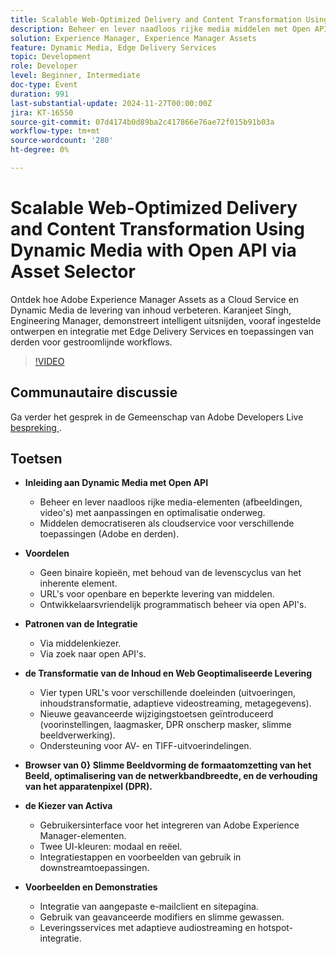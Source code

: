 ```yaml
---
title: Scalable Web-Optimized Delivery and Content Transformation Using Dynamic Media with Open API via Asset Selector
description: Beheer en lever naadloos rijke media middelen met Open API van Dynamic Media, die aanpassing, optimalisering, en ontwikkelaarsvriendelijk programmatic beheer, samen met geavanceerde modifiers, slimme beeldverwerking, en veelzijdige integratiepatronen aanbieden.
solution: Experience Manager, Experience Manager Assets
feature: Dynamic Media, Edge Delivery Services
topic: Development
role: Developer
level: Beginner, Intermediate
doc-type: Event
duration: 991
last-substantial-update: 2024-11-27T00:00:00Z
jira: KT-16550
source-git-commit: 07d4174b0d89ba2c417866e76ae72f015b91b03a
workflow-type: tm+mt
source-wordcount: '280'
ht-degree: 0%

---
```



# Scalable Web-Optimized Delivery and Content Transformation Using Dynamic Media with Open API via Asset Selector

Ontdek hoe Adobe Experience Manager Assets as a Cloud Service en Dynamic Media de levering van inhoud verbeteren. Karanjeet Singh, Engineering Manager, demonstreert intelligent uitsnijden, vooraf ingestelde ontwerpen en integratie met Edge Delivery Services en toepassingen van derden voor gestroomlijnde workflows.

>[!VIDEO](https://video.tv.adobe.com/v/3440336/?learn=on&enablevpops)

## Communautaire discussie

Ga verder het gesprek in de Gemeenschap van Adobe Developers Live [ bespreking ](https://adobe.ly/3YMhKU9).

## Toetsen

* **Inleiding aan Dynamic Media met Open API**
   * Beheer en lever naadloos rijke media-elementen (afbeeldingen, video&#39;s) met aanpassingen en optimalisatie onderweg.
   * Middelen democratiseren als cloudservice voor verschillende toepassingen (Adobe en derden).

* **Voordelen**
   * Geen binaire kopieën, met behoud van de levenscyclus van het inherente element.
   * URL&#39;s voor openbare en beperkte levering van middelen.
   * Ontwikkelaarsvriendelijk programmatisch beheer via open API&#39;s.

* **Patronen van de Integratie**
   * Via middelenkiezer.
   * Via zoek naar open API&#39;s.

* **de Transformatie van de Inhoud en Web Geoptimaliseerde Levering**
   * Vier typen URL&#39;s voor verschillende doeleinden (uitvoeringen, inhoudstransformatie, adaptieve videostreaming, metagegevens).
   * Nieuwe geavanceerde wijzigingstoetsen geïntroduceerd (voorinstellingen, laagmasker, DPR onscherp masker, slimme beeldverwerking).
   * Ondersteuning voor AV- en TIFF-uitvoerindelingen.

* **Browser van 0&rbrace; Slimme Beeldvorming de formaatomzetting van het Beeld, optimalisering van de netwerkbandbreedte, en de verhouding van het apparatenpixel (DPR).**

* **de Kiezer van Activa**
   * Gebruikersinterface voor het integreren van Adobe Experience Manager-elementen.
   * Twee UI-kleuren: modaal en reëel.
   * Integratiestappen en voorbeelden van gebruik in downstreamtoepassingen.

* **Voorbeelden en Demonstraties**
   * Integratie van aangepaste e-mailclient en sitepagina.
   * Gebruik van geavanceerde modifiers en slimme gewassen.
   * Leveringsservices met adaptieve audiostreaming en hotspot-integratie.
